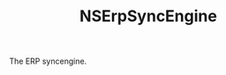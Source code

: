﻿---
uid: crmscript_ref_NSErpSyncEngine
title: NSErpSyncEngine
intellisense: Void.NSErpSyncEngine
keywords: NSErpSyncEngine
so.topic: reference
---

The ERP syncengine.
